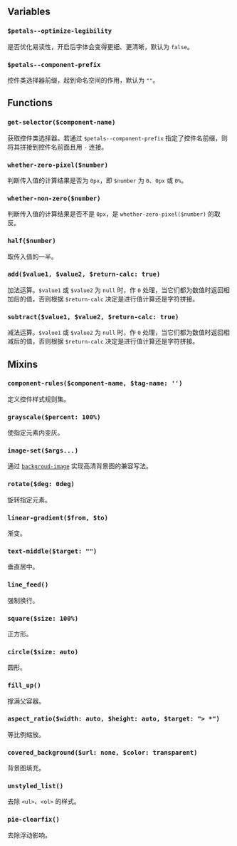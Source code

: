 ## Variables

### `$petals--optimize-legibility`

是否优化易读性，开启后字体会变得更细、更清晰，默认为 `false`。

### `$petals--component-prefix`

控件类选择器前缀，起到命名空间的作用，默认为 `""`。

## Functions

### `get-selector($component-name)`

获取控件类选择器。若通过 `$petals--component-prefix` 指定了控件名前缀，则将其拼接到控件名前面且用 `-` 连接。

### `whether-zero-pixel($number)`

判断传入值的计算结果是否为 `0px`，即 `$number` 为 `0`、`0px` 或 `0%`。

### `whether-non-zero($number)`

判断传入值的计算结果是否不是 `0px`，是 `whether-zero-pixel($number)` 的取反。

### `half($number)`

取传入值的一半。

### `add($value1, $value2, $return-calc: true)`

加法运算。`$value1` 或 `$value2` 为 `null` 时，作 `0` 处理，当它们都为数值时返回相加后的值，否则根据 `$return-calc` 决定是进行值计算还是字符拼接。

### `subtract($value1, $value2, $return-calc: true)`

减法运算。`$value1` 或 `$value2` 为 `null` 时，作 `0` 处理，当它们都为数值时返回相减后的值，否则根据 `$return-calc` 决定是进行值计算还是字符拼接。

## Mixins

### `component-rules($component-name, $tag-name: '')`

定义控件样式规则集。

### `grayscale($percent: 100%)`

使指定元素内变灰。

### `image-set($args...)`

通过 [`backgroud-image`](https://developer.mozilla.org/en-US/docs/Web/CSS/background-image#image-set()) 实现高清背景图的兼容写法。

### `rotate($deg: 0deg)`

旋转指定元素。

### `linear-gradient($from, $to)`

渐变。

### `text-middle($target: "")`

垂直居中。

### `line_feed()`

强制换行。

### `square($size: 100%)`

正方形。

### `circle($size: auto)`

圆形。

### `fill_up()`

撑满父容器。

### `aspect_ratio($width: auto, $height: auto, $target: "> *")`

等比例缩放。

### `covered_background($url: none, $color: transparent)`

背景图填充。

### `unstyled_list()`

去除 `<ul>`、`<ol>` 的样式。

### `pie-clearfix()`

去除浮动影响。
